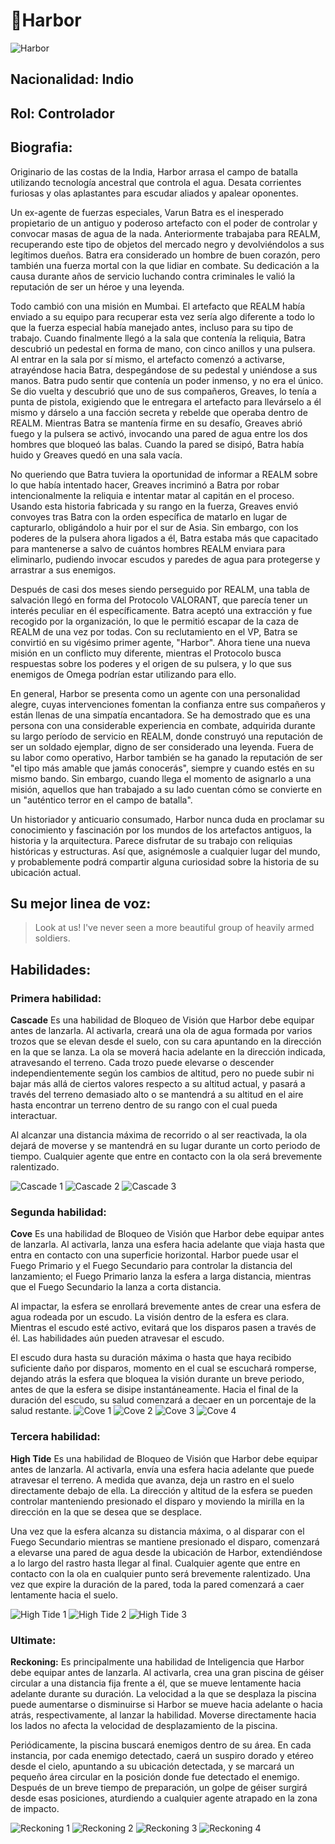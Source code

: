 # **🎇Harbor**

![Harbor](https://static.wikia.nocookie.net/valorant/images/f/f3/Harbor_icon.png/revision/latest/scale-to-width-down/1000?cb=20230523161242)

## **Nacionalidad: Indio**

## **Rol: Controlador**

## **Biografia:**

Originario de las costas de la India, Harbor arrasa el campo de batalla utilizando tecnología ancestral que controla el agua. Desata corrientes furiosas y olas aplastantes para escudar aliados y apalear oponentes.

Un ex-agente de fuerzas especiales, Varun Batra es el inesperado propietario de un antiguo y poderoso artefacto con el poder de controlar y convocar masas de agua de la nada. Anteriormente trabajaba para REALM, recuperando este tipo de objetos del mercado negro y devolviéndolos a sus legítimos dueños. Batra era considerado un hombre de buen corazón, pero también una fuerza mortal con la que lidiar en combate. Su dedicación a la causa durante años de servicio luchando contra criminales le valió la reputación de ser un héroe y una leyenda.

Todo cambió con una misión en Mumbai. El artefacto que REALM había enviado a su equipo para recuperar esta vez sería algo diferente a todo lo que la fuerza especial había manejado antes, incluso para su tipo de trabajo. Cuando finalmente llegó a la sala que contenía la reliquia, Batra descubrió un pedestal en forma de mano, con cinco anillos y una pulsera. Al entrar en la sala por sí mismo, el artefacto comenzó a activarse, atrayéndose hacia Batra, despegándose de su pedestal y uniéndose a sus manos. Batra pudo sentir que contenía un poder inmenso, y no era el único. Se dio vuelta y descubrió que uno de sus compañeros, Greaves, lo tenía a punta de pistola, exigiendo que le entregara el artefacto para llevárselo a él mismo y dárselo a una facción secreta y rebelde que operaba dentro de REALM. Mientras Batra se mantenía firme en su desafío, Greaves abrió fuego y la pulsera se activó, invocando una pared de agua entre los dos hombres que bloqueó las balas. Cuando la pared se disipó, Batra había huido y Greaves quedó en una sala vacía.

No queriendo que Batra tuviera la oportunidad de informar a REALM sobre lo que había intentado hacer, Greaves incriminó a Batra por robar intencionalmente la reliquia e intentar matar al capitán en el proceso. Usando esta historia fabricada y su rango en la fuerza, Greaves envió convoyes tras Batra con la orden específica de matarlo en lugar de capturarlo, obligándolo a huir por el sur de Asia. Sin embargo, con los poderes de la pulsera ahora ligados a él, Batra estaba más que capacitado para mantenerse a salvo de cuántos hombres REALM enviara para eliminarlo, pudiendo invocar escudos y paredes de agua para protegerse y arrastrar a sus enemigos.

Después de casi dos meses siendo perseguido por REALM, una tabla de salvación llegó en forma del Protocolo VALORANT, que parecía tener un interés peculiar en él específicamente. Batra aceptó una extracción y fue recogido por la organización, lo que le permitió escapar de la caza de REALM de una vez por todas. Con su reclutamiento en el VP, Batra se convirtió en su vigésimo primer agente, "Harbor". Ahora tiene una nueva misión en un conflicto muy diferente, mientras el Protocolo busca respuestas sobre los poderes y el origen de su pulsera, y lo que sus enemigos de Omega podrían estar utilizando para ello.

En general, Harbor se presenta como un agente con una personalidad alegre, cuyas intervenciones fomentan la confianza entre sus compañeros y están llenas de una simpatía encantadora. Se ha demostrado que es una persona con una considerable experiencia en combate, adquirida durante su largo período de servicio en REALM, donde construyó una reputación de ser un soldado ejemplar, digno de ser considerado una leyenda. Fuera de su labor como operativo, Harbor también se ha ganado la reputación de ser "el tipo más amable que jamás conocerás", siempre y cuando estés en su mismo bando. Sin embargo, cuando llega el momento de asignarlo a una misión, aquellos que han trabajado a su lado cuentan cómo se convierte en un "auténtico terror en el campo de batalla".

Un historiador y anticuario consumado, Harbor nunca duda en proclamar su conocimiento y fascinación por los mundos de los artefactos antiguos, la historia y la arquitectura. Parece disfrutar de su trabajo con reliquias históricas y estructuras. Así que, asignémosle a cualquier lugar del mundo, y probablemente podrá compartir alguna curiosidad sobre la historia de su ubicación actual.

## **Su mejor linea de voz:**

> Look at us! I've never seen a more beautiful group of heavily armed soldiers.

## **Habilidades:**

### **Primera habilidad:**

**Cascade**
Es una habilidad de Bloqueo de Visión que Harbor debe equipar antes de lanzarla. Al activarla, creará una ola de agua formada por varios trozos que se elevan desde el suelo, con su cara apuntando en la dirección en la que se lanza. La ola se moverá hacia adelante en la dirección indicada, atravesando el terreno. Cada trozo puede elevarse o descender independientemente según los cambios de altitud, pero no puede subir ni bajar más allá de ciertos valores respecto a su altitud actual, y pasará a través del terreno demasiado alto o se mantendrá a su altitud en el aire hasta encontrar un terreno dentro de su rango con el cual pueda interactuar.

Al alcanzar una distancia máxima de recorrido o al ser reactivada, la ola dejará de moverse y se mantendrá en su lugar durante un corto periodo de tiempo. Cualquier agente que entre en contacto con la ola será brevemente ralentizado.

![Cascade 1](https://static.wikia.nocookie.net/valorant/images/d/da/Cascade_Equip.png/revision/latest/scale-to-width-down/1000?cb=20230402120244)
![Cascade 2](https://static.wikia.nocookie.net/valorant/images/8/8e/Cascade_Cast.png/revision/latest/scale-to-width-down/1000?cb=20230408154214)
![Cascade 3](https://static.wikia.nocookie.net/valorant/images/6/66/Cascade_Activation.png/revision/latest/scale-to-width-down/1000?cb=20230402120242)

### **Segunda habilidad:**

**Cove**
Es una habilidad de Bloqueo de Visión que Harbor debe equipar antes de lanzarla. Al activarla, lanza una esfera hacia adelante que viaja hasta que entra en contacto con una superficie horizontal. Harbor puede usar el Fuego Primario y el Fuego Secundario para controlar la distancia del lanzamiento; el Fuego Primario lanza la esfera a larga distancia, mientras que el Fuego Secundario la lanza a corta distancia.

Al impactar, la esfera se enrollará brevemente antes de crear una esfera de agua rodeada por un escudo. La visión dentro de la esfera es clara. Mientras el escudo esté activo, evitará que los disparos pasen a través de él. Las habilidades aún pueden atravesar el escudo.

El escudo dura hasta su duración máxima o hasta que haya recibido suficiente daño por disparos, momento en el cual se escuchará romperse, dejando atrás la esfera que bloquea la visión durante un breve periodo, antes de que la esfera se disipe instantáneamente. Hacia el final de la duración del escudo, su salud comenzará a decaer en un porcentaje de la salud restante.
![Cove 1](https://static.wikia.nocookie.net/valorant/images/3/39/Cove_Equip.png/revision/latest/scale-to-width-down/1000?cb=20230402120239)
![Cove 2](https://static.wikia.nocookie.net/valorant/images/2/2f/Cove_Primary_Fire_Cast.png/revision/latest/scale-to-width-down/1000?cb=20230408154209)
![Cove 3](https://static.wikia.nocookie.net/valorant/images/1/11/Cove_Alt_Fire_Cast.png/revision/latest/scale-to-width-down/1000?cb=20230408154207)
![Cove 4](https://static.wikia.nocookie.net/valorant/images/9/96/Cove_Activation.png/revision/latest/scale-to-width-down/1000?cb=20230402120238)

### **Tercera habilidad:**

**High Tide**
Es una habilidad de Bloqueo de Visión que Harbor debe equipar antes de lanzarla. Al activarla, envía una esfera hacia adelante que puede atravesar el terreno. A medida que avanza, deja un rastro en el suelo directamente debajo de ella. La dirección y altitud de la esfera se pueden controlar manteniendo presionado el disparo y moviendo la mirilla en la dirección en la que se desea que se desplace.

Una vez que la esfera alcanza su distancia máxima, o al disparar con el Fuego Secundario mientras se mantiene presionado el disparo, comenzará a elevarse una pared de agua desde la ubicación de Harbor, extendiéndose a lo largo del rastro hasta llegar al final. Cualquier agente que entre en contacto con la ola en cualquier punto será brevemente ralentizado. Una vez que expire la duración de la pared, toda la pared comenzará a caer lentamente hacia el suelo.

![High Tide 1](https://static.wikia.nocookie.net/valorant/images/e/e8/High_Tide_Equip.png/revision/latest/scale-to-width-down/1000?cb=20230402120236)
![High Tide 2](https://static.wikia.nocookie.net/valorant/images/9/9f/High_Tide_Cast.png/revision/latest/scale-to-width-down/1000?cb=20230402120235)
![High Tide 3](https://static.wikia.nocookie.net/valorant/images/5/53/High_Tide_Activation.png/revision/latest/scale-to-width-down/1000?cb=20230402120233)

### **Ultimate:**

**Reckoning:**
Es principalmente una habilidad de Inteligencia que Harbor debe equipar antes de lanzarla. Al activarla, crea una gran piscina de géiser circular a una distancia fija frente a él, que se mueve lentamente hacia adelante durante su duración. La velocidad a la que se desplaza la piscina puede aumentarse o disminuirse si Harbor se mueve hacia adelante o hacia atrás, respectivamente, al lanzar la habilidad. Moverse directamente hacia los lados no afecta la velocidad de desplazamiento de la piscina.

Periódicamente, la piscina buscará enemigos dentro de su área. En cada instancia, por cada enemigo detectado, caerá un suspiro dorado y etéreo desde el cielo, apuntando a su ubicación detectada, y se marcará un pequeño área circular en la posición donde fue detectado el enemigo. Después de un breve tiempo de preparación, un golpe de géiser surgirá desde esas posiciones, aturdiendo a cualquier agente atrapado en la zona de impacto.

![Reckoning 1](https://static.wikia.nocookie.net/valorant/images/0/07/Reckoning_Equip.png/revision/latest/scale-to-width-down/1000?cb=20230402120232)
![Reckoning 2](https://static.wikia.nocookie.net/valorant/images/3/3d/Reckoning_Cast.png/revision/latest/scale-to-width-down/1000?cb=20230408154203)
![Reckoning 3](https://static.wikia.nocookie.net/valorant/images/c/cc/Reckoning_Activation.png/revision/latest/scale-to-width-down/1000?cb=20230402120230)
![Reckoning 4](https://static.wikia.nocookie.net/valorant/images/a/a9/Reckoning_Triggered.png/revision/latest/scale-to-width-down/1000?cb=20230402120229)
